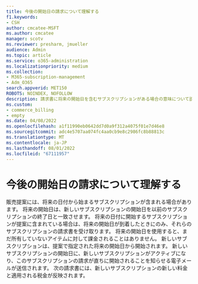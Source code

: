 ```yaml
---
title: 今後の開始日の請求について理解する
f1.keywords:
- CSH
author: cmcatee-MSFT
ms.author: cmcatee
manager: scotv
ms.reviewer: presharm, jmueller
audience: Admin
ms.topic: article
ms.service: o365-administration
ms.localizationpriority: medium
ms.collection:
- M365-subscription-management
- Adm_O365
search.appverid: MET150
ROBOTS: NOINDEX, NOFOLLOW
description: 請求書に将来の開始日を含むサブスクリプションがある場合の意味について説明します。
ms.custom:
- commerce_billing
- empty
ms.date: 04/08/2022
ms.openlocfilehash: a1f11990eb0642dd7d0a9f312a4075f01e7d46e8
ms.sourcegitcommit: adc4e5707aa074fc4aa0cb9e8c2986fc8b88813c
ms.translationtype: MT
ms.contentlocale: ja-JP
ms.lasthandoff: 08/01/2022
ms.locfileid: "67111957"
---
```

# <a name="understand-invoicing-for-future-start-dates"></a>今後の開始日の請求について理解する

販売提案には、将来の日付から始まるサブスクリプションが含まれる場合があります。 将来の開始日は、新しいサブスクリプションの開始日を以前のサブスクリプションの終了日と一致させます。 将来の日付に開始するサブスクリプションが提案に含まれている場合は、将来の開始日が到着したときにのみ、それらのサブスクリプションの請求書を受け取ります。 将来の開始日を使用すると、まだ所有していないアイテムに対して課金されることはありません。 新しいサブスクリプションは、提案で指定された将来の開始日から開始されます。 新しいサブスクリプションの開始日に、新しいサブスクリプションがアクティブになり、このサブスクリプションの請求が直ちに開始されることを知らせる電子メールが送信されます。 次の請求書には、新しいサブスクリプションの新しい料金と適用される税金が反映されます。

